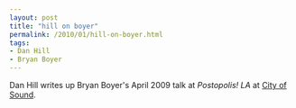```yaml
---
layout: post
title: "hill on boyer"
permalink: /2010/01/hill-on-boyer.html
tags: 
- Dan Hill
- Bryan Boyer
---
```


Dan Hill writes up Bryan Boyer's April 2009 talk at _Postopolis! LA_ at [City of Sound](http://www.cityofsound.com/blog/2010/01/bryan-boyer-postopolis-la.html).

